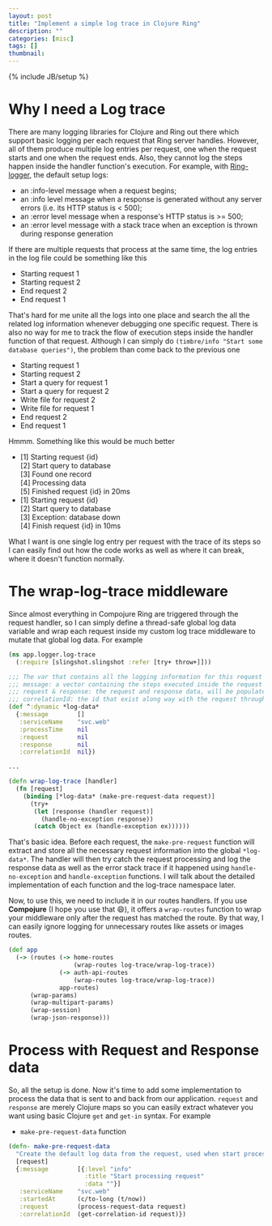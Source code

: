 ```yaml
---
layout: post
title: "Implement a simple log trace in Clojure Ring"
description: ""
categories: [misc]
tags: []
thumbnail:
---
```

{% include JB/setup %}

# Why I need a Log trace

There are many logging libraries for Clojure and Ring out there which support basic logging per each request that Ring server handles. However, all of them produce multiple log entries per request, one when the request starts and one when the request ends. Also, they cannot log the steps happen inside the handler function's execution. For example, with [Ring-logger](https://github.com/nberger/ring-logger), the default setup logs:

* an :info-level message when a request begins;
* an :info level message when a response is generated without any server errors (i.e. its HTTP status is < 500);
* an :error level message when a response's HTTP status is >= 500;
* an :error level message with a stack trace when an exception is thrown during response generation

If there are multiple requests that process at the same time, the log entries in the log file could be something like this

* Starting request 1
* Starting request 2
* End request 2
* End request 1

That's hard for me unite all the logs into one place and search the all the related log information whenever debugging one specific request. There is also no way for me to track the flow of execution steps inside the handler function of that request. Although I can simply do `(timbre/info "Start some database queries")`, the problem than come back to the previous one

* Starting request 1
* Starting request 2
* Start a query for request 1
* Start a query for request 2
* Write file for request 2
* Write file for request 1
* End request 2
* End request 1

Hmmm. Something like this would be much better

* [1] Starting request {id}  
[2] Start query to database  
[3] Found one record  
[4] Processing data  
[5] Finished request {id} in 20ms
* [1] Starting request {id}  
[2] Start query to database  
[3] Exception: database down  
[4] Finish request {id} in 10ms

What I want is one single log entry per request with the trace of its steps so I can easily find out how the code works as well as where it can break, where it doesn't function normally.

# The wrap-log-trace middleware

Since almost everything in Compojure Ring are triggered through the request handler, so I can simply define a thread-safe global log data variable and wrap each request inside my custom log trace middleware to mutate that global log data. For example

```clojure
(ns app.logger.log-trace
  (:require [slingshot.slingshot :refer [try+ throw+]]))

;;; The var that contains all the logging information for this request
;;; message: a vector containing the steps executed inside the request
;;; request & response: the request and response data, will be populated later
;;; correlationId: the id that exist along way with the request through multiple services in the system
(def ^:dynamic *log-data*
  {:message        []
   :serviceName    "svc.web"
   :processTime    nil
   :request        nil
   :response       nil
   :correlationId  nil})

...

(defn wrap-log-trace [handler]
  (fn [request]
    (binding [*log-data* (make-pre-request-data request)]
      (try+
       (let [response (handler request)]
         (handle-no-exception response))
       (catch Object ex (handle-exception ex))))))
```

That's basic idea. Before each request, the `make-pre-request` function will extract and store all the necessary request information into the global `*log-data*`. The handler will then try catch the request processing and log the response data as well as the error stack trace if it happened using `handle-no-exception` and `handle-exception` functions. I will talk about the detailed implementation of each function and the log-trace namespace later.

Now, to use this, we need to include it in our routes handlers. If you use **Compojure** (I hope you use that 😄), it offers a `wrap-routes` function to wrap your middleware only after the request has matched the route. By that way, I can easily ignore logging for unnecessary routes like assets or images routes.

```clojure
(def app
  (-> (routes (-> home-routes
                  (wrap-routes log-trace/wrap-log-trace))
              (-> auth-api-routes
                  (wrap-routes log-trace/wrap-log-trace))
              app-routes)
      (wrap-params)
      (wrap-multipart-params)
      (wrap-session)
      (wrap-json-response)))
```

# Process with Request and Response data

So, all the setup is done. Now it's time to add some implementation to process the data that is sent to and back from our application. `request` and `response` are merely Clojure maps so you can easily extract whatever you want using basic Clojure `get` and `get-in` syntax. For example

* `make-pre-request-data` function

```clojure
(defn- make-pre-request-data
  "Create the default log data from the request, used when start processing the request"
  [request]
  {:message        [{:level "info"
                     :title "Start processing request"
                     :data ""}]
   :serviceName    "svc.web"
   :startedAt      (c/to-long (t/now))
   :request        (process-request-data request)
   :correlationId  (get-correlation-id request)})
```